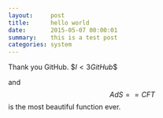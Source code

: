 ```yaml
---
layout:     post
title:      hello world
date:       2015-05-07 00:00:01
summary:    this is a test post
categories: system
---
```


Thank you GitHub. \$$I<3GitHub$$

and
$$AdS==CFT$$ is the most beautiful function ever.